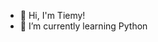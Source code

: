 - 👋 Hi, I'm Tiemy!
- 🌱 I’m currently learning Python


<!---
tiemyc/tiemyc is a ✨ special ✨ repository because its `README.md` (this file) appears on your GitHub profile.
You can click the Preview link to take a look at your changes.
--->
